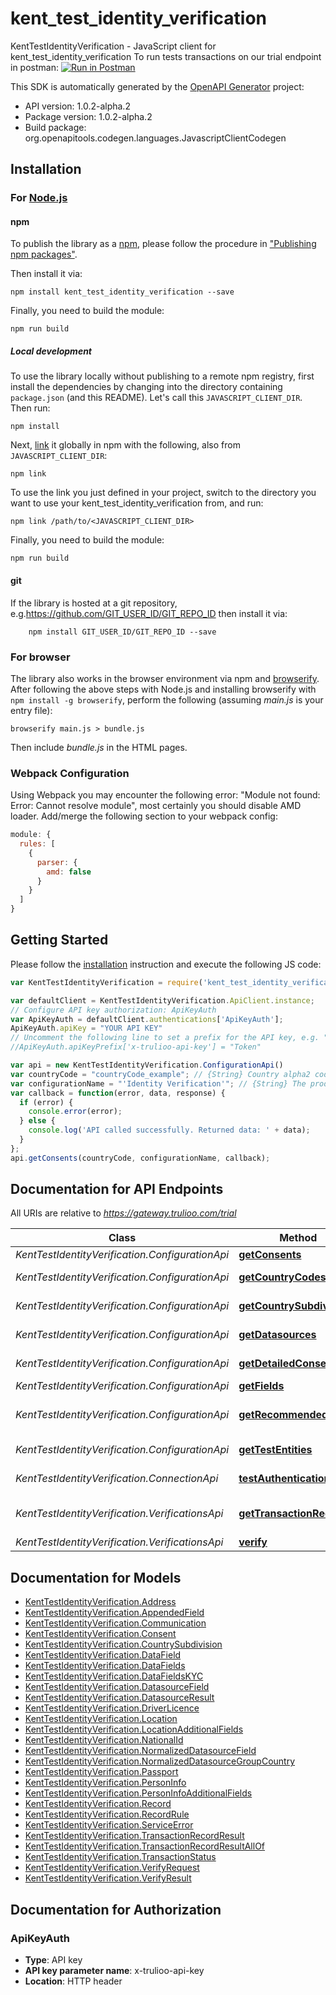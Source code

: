 # kent_test_identity_verification

KentTestIdentityVerification - JavaScript client for kent_test_identity_verification
To run tests transactions on our trial endpoint in postman:
[![Run in Postman](https://run.pstmn.io/button.svg)](https://www.getpostman.com/run-collection/a58f438d101278e2bc62)

This SDK is automatically generated by the [OpenAPI Generator](https://openapi-generator.tech) project:

- API version: 1.0.2-alpha.2
- Package version: 1.0.2-alpha.2
- Build package: org.openapitools.codegen.languages.JavascriptClientCodegen

## Installation

### For [Node.js](https://nodejs.org/)

#### npm

To publish the library as a [npm](https://www.npmjs.com/), please follow the procedure in ["Publishing npm packages"](https://docs.npmjs.com/getting-started/publishing-npm-packages).

Then install it via:

```shell
npm install kent_test_identity_verification --save
```

Finally, you need to build the module:

```shell
npm run build
```

##### Local development

To use the library locally without publishing to a remote npm registry, first install the dependencies by changing into the directory containing `package.json` (and this README). Let's call this `JAVASCRIPT_CLIENT_DIR`. Then run:

```shell
npm install
```

Next, [link](https://docs.npmjs.com/cli/link) it globally in npm with the following, also from `JAVASCRIPT_CLIENT_DIR`:

```shell
npm link
```

To use the link you just defined in your project, switch to the directory you want to use your kent_test_identity_verification from, and run:

```shell
npm link /path/to/<JAVASCRIPT_CLIENT_DIR>
```

Finally, you need to build the module:

```shell
npm run build
```

#### git

If the library is hosted at a git repository, e.g.https://github.com/GIT_USER_ID/GIT_REPO_ID
then install it via:

```shell
    npm install GIT_USER_ID/GIT_REPO_ID --save
```

### For browser

The library also works in the browser environment via npm and [browserify](http://browserify.org/). After following
the above steps with Node.js and installing browserify with `npm install -g browserify`,
perform the following (assuming *main.js* is your entry file):

```shell
browserify main.js > bundle.js
```

Then include *bundle.js* in the HTML pages.

### Webpack Configuration

Using Webpack you may encounter the following error: "Module not found: Error:
Cannot resolve module", most certainly you should disable AMD loader. Add/merge
the following section to your webpack config:

```javascript
module: {
  rules: [
    {
      parser: {
        amd: false
      }
    }
  ]
}
```

## Getting Started

Please follow the [installation](#installation) instruction and execute the following JS code:

```javascript
var KentTestIdentityVerification = require('kent_test_identity_verification');

var defaultClient = KentTestIdentityVerification.ApiClient.instance;
// Configure API key authorization: ApiKeyAuth
var ApiKeyAuth = defaultClient.authentications['ApiKeyAuth'];
ApiKeyAuth.apiKey = "YOUR API KEY"
// Uncomment the following line to set a prefix for the API key, e.g. "Token" (defaults to null)
//ApiKeyAuth.apiKeyPrefix['x-trulioo-api-key'] = "Token"

var api = new KentTestIdentityVerification.ConfigurationApi()
var countryCode = "countryCode_example"; // {String} Country alpha2 code
var configurationName = "'Identity Verification'"; // {String} The product configuration. Currently \"Identity Verification\" for all products.
var callback = function(error, data, response) {
  if (error) {
    console.error(error);
  } else {
    console.log('API called successfully. Returned data: ' + data);
  }
};
api.getConsents(countryCode, configurationName, callback);

```

## Documentation for API Endpoints

All URIs are relative to *https://gateway.trulioo.com/trial*

Class | Method | HTTP request | Description
------------ | ------------- | ------------- | -------------
*KentTestIdentityVerification.ConfigurationApi* | [**getConsents**](docs/ConfigurationApi.md#getConsents) | **GET** /configuration/v1/consents/{configurationName}/{countryCode} | Get Consents
*KentTestIdentityVerification.ConfigurationApi* | [**getCountryCodes**](docs/ConfigurationApi.md#getCountryCodes) | **GET** /configuration/v1/countrycodes/{configurationName} | Get Country Codes
*KentTestIdentityVerification.ConfigurationApi* | [**getCountrySubdivisions**](docs/ConfigurationApi.md#getCountrySubdivisions) | **GET** /configuration/v1/countrysubdivisions/{countryCode} | Get Country Subdivisions
*KentTestIdentityVerification.ConfigurationApi* | [**getDatasources**](docs/ConfigurationApi.md#getDatasources) | **GET** /configuration/v1/datasources/{configurationName}/{countryCode} | Get Datasources
*KentTestIdentityVerification.ConfigurationApi* | [**getDetailedConsents**](docs/ConfigurationApi.md#getDetailedConsents) | **GET** /configuration/v1/detailedConsents/{configurationName}/{countryCode} | Get Detailed Consents
*KentTestIdentityVerification.ConfigurationApi* | [**getFields**](docs/ConfigurationApi.md#getFields) | **GET** /configuration/v1/fields/{configurationName}/{countryCode} | Get Fields
*KentTestIdentityVerification.ConfigurationApi* | [**getRecommendedFields**](docs/ConfigurationApi.md#getRecommendedFields) | **GET** /configuration/v1/recommendedfields/{configurationName}/{countryCode} | Get Recommended Fields
*KentTestIdentityVerification.ConfigurationApi* | [**getTestEntities**](docs/ConfigurationApi.md#getTestEntities) | **GET** /configuration/v1/testentities/{configurationName}/{countryCode} | Get Test Entities
*KentTestIdentityVerification.ConnectionApi* | [**testAuthentication**](docs/ConnectionApi.md#testAuthentication) | **GET** /connection/v1/testauthentication | Test Authentication
*KentTestIdentityVerification.VerificationsApi* | [**getTransactionRecord**](docs/VerificationsApi.md#getTransactionRecord) | **GET** /verifications/v1/transactionrecord/{id} | Get Transaction Record
*KentTestIdentityVerification.VerificationsApi* | [**verify**](docs/VerificationsApi.md#verify) | **POST** /verifications/v1/verify | Verify


## Documentation for Models

 - [KentTestIdentityVerification.Address](docs/Address.md)
 - [KentTestIdentityVerification.AppendedField](docs/AppendedField.md)
 - [KentTestIdentityVerification.Communication](docs/Communication.md)
 - [KentTestIdentityVerification.Consent](docs/Consent.md)
 - [KentTestIdentityVerification.CountrySubdivision](docs/CountrySubdivision.md)
 - [KentTestIdentityVerification.DataField](docs/DataField.md)
 - [KentTestIdentityVerification.DataFields](docs/DataFields.md)
 - [KentTestIdentityVerification.DataFieldsKYC](docs/DataFieldsKYC.md)
 - [KentTestIdentityVerification.DatasourceField](docs/DatasourceField.md)
 - [KentTestIdentityVerification.DatasourceResult](docs/DatasourceResult.md)
 - [KentTestIdentityVerification.DriverLicence](docs/DriverLicence.md)
 - [KentTestIdentityVerification.Location](docs/Location.md)
 - [KentTestIdentityVerification.LocationAdditionalFields](docs/LocationAdditionalFields.md)
 - [KentTestIdentityVerification.NationalId](docs/NationalId.md)
 - [KentTestIdentityVerification.NormalizedDatasourceField](docs/NormalizedDatasourceField.md)
 - [KentTestIdentityVerification.NormalizedDatasourceGroupCountry](docs/NormalizedDatasourceGroupCountry.md)
 - [KentTestIdentityVerification.Passport](docs/Passport.md)
 - [KentTestIdentityVerification.PersonInfo](docs/PersonInfo.md)
 - [KentTestIdentityVerification.PersonInfoAdditionalFields](docs/PersonInfoAdditionalFields.md)
 - [KentTestIdentityVerification.Record](docs/Record.md)
 - [KentTestIdentityVerification.RecordRule](docs/RecordRule.md)
 - [KentTestIdentityVerification.ServiceError](docs/ServiceError.md)
 - [KentTestIdentityVerification.TransactionRecordResult](docs/TransactionRecordResult.md)
 - [KentTestIdentityVerification.TransactionRecordResultAllOf](docs/TransactionRecordResultAllOf.md)
 - [KentTestIdentityVerification.TransactionStatus](docs/TransactionStatus.md)
 - [KentTestIdentityVerification.VerifyRequest](docs/VerifyRequest.md)
 - [KentTestIdentityVerification.VerifyResult](docs/VerifyResult.md)


## Documentation for Authorization



### ApiKeyAuth


- **Type**: API key
- **API key parameter name**: x-trulioo-api-key
- **Location**: HTTP header

